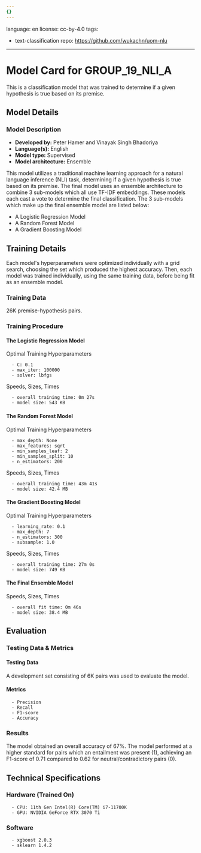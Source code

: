 ```yaml
---
{}
---
```

language: en
license: cc-by-4.0
tags:
- text-classification
repo: https://github.com/wukachn/uom-nlu

---

# Model Card for GROUP_19_NLI_A

This is a classification model that was trained to determine if a given hypothesis is true based on its premise.


## Model Details

### Model Description
- **Developed by:** Peter Hamer and Vinayak Singh Bhadoriya
- **Language(s):** English
- **Model type:** Supervised
- **Model architecture:** Ensemble

This model utilizes a traditional machine learning approach for a natural language inference (NLI) task, determining if a given hypothesis is true based on its premise.
The final model uses an ensemble architecture to combine 3 sub-models which all use TF-IDF embeddings. These models each cast a vote to determine the final classification. The 3 sub-models which make up the final ensemble model are listed below:
- A Logistic Regression Model
- A Random Forest Model
- A Gradient Boosting Model

<!-- (Model Resources) Provide links where applicable. Dont think i need this section-->

## Training Details

Each model's hyperparameters were optimized individually with a grid search, choosing the set which produced the highest accuracy.
Then, each model was trained individually, using the same training data, before being fit as an ensemble model.

### Training Data

<!-- This is a short stub of information on the training data that was used, and documentation related to data pre-processing or additional filtering (if applicable). -->

26K premise-hypothesis pairs.

### Training Procedure

<!-- This relates heavily to the Technical Specifications. Content here should link to that section when it is relevant to the training procedure. -->
#### The Logistic Regression Model
Optimal Training Hyperparameters

<!-- This is a summary of the values of hyperparameters used in training the model. -->


      - C: 0.1
      - max_iter: 100000
      - solver: lbfgs

Speeds, Sizes, Times

<!-- This section provides information about how roughly how long it takes to train the model and the size of the resulting model. -->


      - overall training time: 0m 27s
      - model size: 543 KB

#### The Random Forest Model
Optimal Training Hyperparameters

<!-- This is a summary of the values of hyperparameters used in training the model. -->


      - max_depth: None
      - max_features: sqrt
      - min_samples_leaf: 2
      - min_samples_split: 10
      - n_estimators: 200

Speeds, Sizes, Times

<!-- This section provides information about how roughly how long it takes to train the model and the size of the resulting model. -->


      - overall training time: 43m 41s
      - model size: 42.4 MB


#### The Gradient Boosting Model
Optimal Training Hyperparameters

<!-- This is a summary of the values of hyperparameters used in training the model. -->


      - learning_rate: 0.1
      - max_depth: 7
      - n_estimators: 300
      - subsample: 1.0

Speeds, Sizes, Times

<!-- This section provides information about how roughly how long it takes to train the model and the size of the resulting model. -->


      - overall training time: 27m 0s
      - model size: 749 KB

#### The Final Ensemble Model

Speeds, Sizes, Times

<!-- This section provides information about how roughly how long it takes to train the model and the size of the resulting model. -->


      - overall fit time: 0m 46s
      - model size: 38.4 MB

## Evaluation

<!-- This section describes the evaluation protocols and provides the results. -->

### Testing Data & Metrics

#### Testing Data

<!-- This should describe any evaluation data used (e.g., the development/validation set provided). -->

A development set consisting of 6K pairs was used to evaluate the model.

#### Metrics

<!-- These are the evaluation metrics being used. -->


      - Precision
      - Recall
      - F1-score
      - Accuracy

### Results

The model obtained an overall accuracy of 67%. The model performed at a higher standard for pairs which an entailment was present (1), achieving an F1-score of 0.71 compared to 0.62 for neutral/contradictory pairs (0).

## Technical Specifications

### Hardware (Trained On)

<!-- Do i need minimum RAM and Storage?? -->

      - CPU: 11th Gen Intel(R) Core(TM) i7-11700K
      - GPU: NVIDIA GeForce RTX 3070 Ti

### Software


      - xgboost 2.0.3
      - sklearn 1.4.2


<!-- (Bias, Risks, and Limitations) This section is meant to convey both technical and sociotechnical limitations. Dont think i have anything for this-->